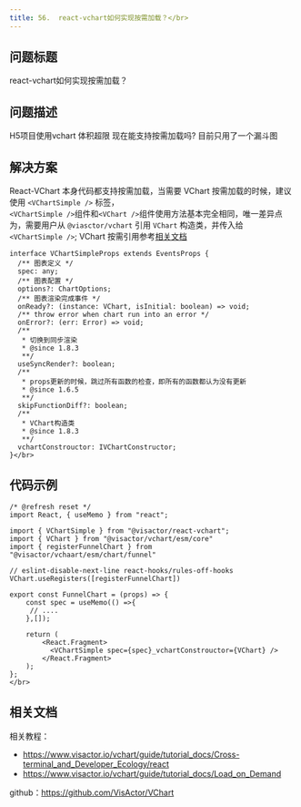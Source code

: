 ```yaml
---
title: 56.  react-vchart如何实现按需加载？</br>
---
```

## 问题标题

react-vchart如何实现按需加载？</br>


## 问题描述

H5项目使用vchart 体积超限 现在能支持按需加载吗? 目前只用了一个漏斗图</br>


## 解决方案 

React-VChart 本身代码都支持按需加载，当需要 VChart 按需加载的时候，建议使用 `<VChartSimple />` 标签，</br>
`<VChartSimple />`组件和`<VChart />`组件使用方法基本完全相同，唯一差异点为，需要用户从 `@viasctor/vchart` 引用 `VChart` 构造类，并传入给 `<VChartSimple />`; VChart 按需引用参考[相关文档](https%3A%2F%2Fwww.visactor.io%2Fvchart%2Fguide%2Ftutorial_docs%2FLoad_on_Demand)</br>
```
interface VChartSimpleProps extends EventsProps {
  /** 图表定义 */
  spec: any;
  /** 图表配置 */
  options?: ChartOptions;
  /** 图表渲染完成事件 */
  onReady?: (instance: VChart, isInitial: boolean) => void;
  /** throw error when chart run into an error */
  onError?: (err: Error) => void;
  /**
   * 切换到同步渲染
   * @since 1.8.3
   **/
  useSyncRender?: boolean;
  /**
   * props更新的时候，跳过所有函数的检查，即所有的函数都认为没有更新
   * @since 1.6.5
   **/
  skipFunctionDiff?: boolean;
  /**
   * VChart构造类
   * @since 1.8.3
   **/
  vchartConstrouctor: IVChartConstructor;
}</br>
```


## 代码示例  

```
/* @refresh reset */
import React, { useMemo } from "react";

import { VChartSimple } from "@visactor/react-vchart";
import { VChart } from "@visactor/vchart/esm/core" 
import { registerFunnelChart } from "@visactor/vchaart/esm/chart/funnel"

// eslint-disable-next-line react-hooks/rules-off-hooks
VChart.useRegisters([registerFunnelChart])

export const FunnelChart = (props) => {
    const spec = useMemo(() =>{
     // ....
    },[]);
    
    return (
        <React.Fragment>
          <VChartSimple spec={spec}_vchartConstrouctor={VChart} />
        </React.Fragment>
    );
};
</br>
```




## 相关文档

相关教程：</br>
*  https://www.visactor.io/vchart/guide/tutorial_docs/Cross-terminal_and_Developer_Ecology/react</br>
*  https://www.visactor.io/vchart/guide/tutorial_docs/Load_on_Demand</br>


github：https://github.com/VisActor/VChart</br>



